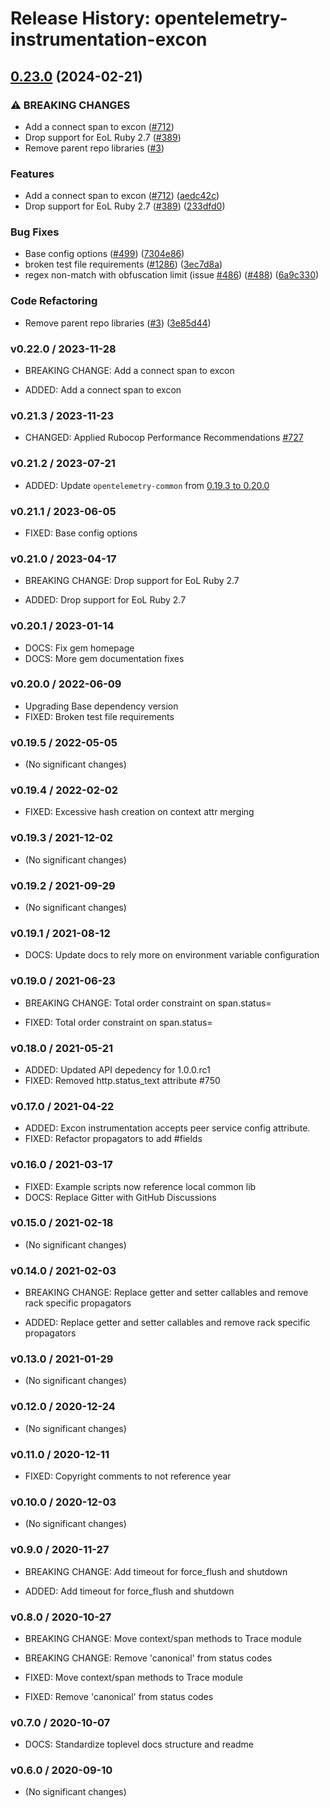 # Release History: opentelemetry-instrumentation-excon

## [0.23.0](https://github.com/yoheyk/opentelemetry-ruby-contrib/compare/opentelemetry-instrumentation-excon-v0.22.0...opentelemetry-instrumentation-excon/v0.23.0) (2024-02-21)


### ⚠ BREAKING CHANGES

* Add a connect span to excon ([#712](https://github.com/yoheyk/opentelemetry-ruby-contrib/issues/712))
* Drop support for EoL Ruby 2.7 ([#389](https://github.com/yoheyk/opentelemetry-ruby-contrib/issues/389))
* Remove parent repo libraries ([#3](https://github.com/yoheyk/opentelemetry-ruby-contrib/issues/3))

### Features

* Add a connect span to excon ([#712](https://github.com/yoheyk/opentelemetry-ruby-contrib/issues/712)) ([aedc42c](https://github.com/yoheyk/opentelemetry-ruby-contrib/commit/aedc42cbb4bf2f6aba5d4e4a69c9fa45aacd172a))
* Drop support for EoL Ruby 2.7 ([#389](https://github.com/yoheyk/opentelemetry-ruby-contrib/issues/389)) ([233dfd0](https://github.com/yoheyk/opentelemetry-ruby-contrib/commit/233dfd0dae81346e9687090f9d8dfb85215e0ba7))


### Bug Fixes

* Base config options ([#499](https://github.com/yoheyk/opentelemetry-ruby-contrib/issues/499)) ([7304e86](https://github.com/yoheyk/opentelemetry-ruby-contrib/commit/7304e86e9a3beba5c20f790b256bbb54469411ca))
* broken test file requirements ([#1286](https://github.com/yoheyk/opentelemetry-ruby-contrib/issues/1286)) ([3ec7d8a](https://github.com/yoheyk/opentelemetry-ruby-contrib/commit/3ec7d8a456dbd3c9bbad7b397a3da8b8a311d8e3))
* regex non-match with obfuscation limit (issue [#486](https://github.com/yoheyk/opentelemetry-ruby-contrib/issues/486)) ([#488](https://github.com/yoheyk/opentelemetry-ruby-contrib/issues/488)) ([6a9c330](https://github.com/yoheyk/opentelemetry-ruby-contrib/commit/6a9c33088c6c9f39b2bc30247a3ed825553c07d4))


### Code Refactoring

* Remove parent repo libraries ([#3](https://github.com/yoheyk/opentelemetry-ruby-contrib/issues/3)) ([3e85d44](https://github.com/yoheyk/opentelemetry-ruby-contrib/commit/3e85d4436d338f326816c639cd2087751c63feb1))

### v0.22.0 / 2023-11-28

* BREAKING CHANGE: Add a connect span to excon

* ADDED: Add a connect span to excon

### v0.21.3 / 2023-11-23

* CHANGED: Applied Rubocop Performance Recommendations [#727](https://github.com/open-telemetry/opentelemetry-ruby-contrib/pull/727)

### v0.21.2 / 2023-07-21

* ADDED: Update `opentelemetry-common` from [0.19.3 to 0.20.0](https://github.com/open-telemetry/opentelemetry-ruby-contrib/pull/537)

### v0.21.1 / 2023-06-05

* FIXED: Base config options 

### v0.21.0 / 2023-04-17

* BREAKING CHANGE: Drop support for EoL Ruby 2.7 

* ADDED: Drop support for EoL Ruby 2.7 

### v0.20.1 / 2023-01-14

* DOCS: Fix gem homepage 
* DOCS: More gem documentation fixes 

### v0.20.0 / 2022-06-09

* Upgrading Base dependency version
* FIXED: Broken test file requirements 

### v0.19.5 / 2022-05-05

* (No significant changes)

### v0.19.4 / 2022-02-02

* FIXED: Excessive hash creation on context attr merging 

### v0.19.3 / 2021-12-02

* (No significant changes)

### v0.19.2 / 2021-09-29

* (No significant changes)

### v0.19.1 / 2021-08-12

* DOCS: Update docs to rely more on environment variable configuration 

### v0.19.0 / 2021-06-23

* BREAKING CHANGE: Total order constraint on span.status= 

* FIXED: Total order constraint on span.status= 

### v0.18.0 / 2021-05-21

* ADDED: Updated API depedency for 1.0.0.rc1
* FIXED: Removed http.status_text attribute #750

### v0.17.0 / 2021-04-22

* ADDED: Excon instrumentation accepts peer service config attribute.
* FIXED: Refactor propagators to add #fields

### v0.16.0 / 2021-03-17

* FIXED: Example scripts now reference local common lib
* DOCS: Replace Gitter with GitHub Discussions

### v0.15.0 / 2021-02-18

* (No significant changes)

### v0.14.0 / 2021-02-03

* BREAKING CHANGE: Replace getter and setter callables and remove rack specific propagators

* ADDED: Replace getter and setter callables and remove rack specific propagators

### v0.13.0 / 2021-01-29

* (No significant changes)

### v0.12.0 / 2020-12-24

* (No significant changes)

### v0.11.0 / 2020-12-11

* FIXED: Copyright comments to not reference year

### v0.10.0 / 2020-12-03

* (No significant changes)

### v0.9.0 / 2020-11-27

* BREAKING CHANGE: Add timeout for force_flush and shutdown

* ADDED: Add timeout for force_flush and shutdown

### v0.8.0 / 2020-10-27

* BREAKING CHANGE: Move context/span methods to Trace module
* BREAKING CHANGE: Remove 'canonical' from status codes

* FIXED: Move context/span methods to Trace module
* FIXED: Remove 'canonical' from status codes

### v0.7.0 / 2020-10-07

* DOCS: Standardize toplevel docs structure and readme

### v0.6.0 / 2020-09-10

* (No significant changes)
